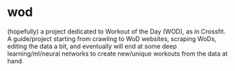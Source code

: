 # wod
(hopefully) a project dedicated to Workout of the Day (WOD), as in Crossfit.
A guide/project starting from crawling to WoD websites, scraping WoDs, editing the data a bit, and eventually will end at some deep learning/ml/neural networks to create new/unique workouts from the data at hand
